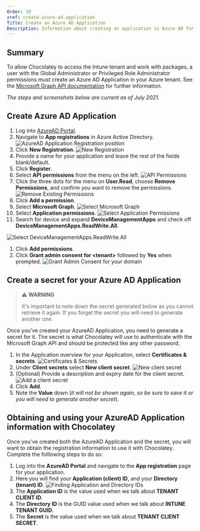 ```yaml
---
Order: 10
xref: create-azure-ad-application
Title: Create an Azure AD Application
Description: Information about creating an application in Azure AD for Chocolatey to access the Intune APIs.
---
```


<?! Include "../../../shared/intune-note.txt" /?>

## Summary

To allow Chocolatey to access the Intune tenant and work with packages, a user with the Global Administrator or Privileged Role Administrator permissions must create an Azure AD Application in your Azure tenant. See the [Microsoft Graph API documentation](https://docs.microsoft.com/en-us/graph/auth-v2-service) for further information.
 
_The steps and screenshots below are current as of July 2021._

## Create Azure AD Application

1. Log into [AzureAD Portal](https://aad.portal.azure.com/).
1. Navigate to **App registrations** in Azure Active Directory.
![AzureAD Application Registration position](/assets/images/intune/app-registration.png)
1. Click **New Registration**.
![New Registration](/assets/images/intune/new-registration.png)
1. Provide a name for your application and leave the rest of the fields blank/default.
1. Click **Register**.
1. Select **API permissions** from the menu on the left.
![API Permissions](/assets/images/intune/api-permissions.png)
1. Click the three dots for the menu on **User.Read**, choose **Remove Permissions**, and confirm you want to remove the permissions.
![Remove Existing Permissions](/assets/images/intune/remove-existing-permissions.png)
1. Click **Add a permission**.
1. Select **Microsoft Graph**.
![Select Microsoft Graph](/assets/images/intune/select-graph.png)
1. Select **Application permissions**.
![Select Application Permissions](/assets/images/intune/select-application-permissions.png)
1. Search for device and expand **DeviceManagementApps** and check off **DeviceManagementApps.ReadWrite.All**.

![Select DeviceManagementApps.ReadWrite.All](/assets/images/intune/select-device-apps-read-write.png)
1. Click **Add permissions**.
1. Click **Grant admin consent for &lt;tenant&gt;** followed by **Yes** when prompted.
![Grant Admin Consent for your domain](/assets/images/intune/grant-admin-consent.png)

## Create a secret for your Azure AD Application

> :warning: **WARNING**
> 
> It's important to note down the secret generated below as you cannot retrieve it again. If you forget the secret you will need to generate another one.

Once you’ve created your AzureAD Application, you need to generate a secret for it.
The secret is what Chocolatey will use to authenticate with the Microsoft Graph API and should be protected like any other password.

1. In the Application overview for your Application, select **Certificates & secrets**.
![Certificates & Secrets](/assets/images/intune/certificates-and-secrets.png)
1. Under **Client secrets** select **New client secret**.
![New client secret](/assets/images/intune/new-client-secret.png)
1. (Optional) Provide a description and expiry date for the client secret.
![Add a client secret](/assets/images/intune/add-client-secret.png)
1. Click **Add**.
1. Note the **Value** down (_it will not be shown again, so be sure to save it or you will need to generate another secret_).

## Obtaining and using your AzureAD Application information with Chocolatey

Once you’ve created both the AzureAD Application and the secret, you will want to obtain the registration information to use it with Chocolatey. Complete the folllowing steps to do so:


1. Log into the **AzureAD Portal** and navigate to the **App registration** page for your application.
1. Here you will find your **Application (client) ID**, and your **Directory (tenant) ID**.
![Finding Application and Directory IDs](/assets/images/intune/get-app-information.png)
1. The **Application ID** is the value used when we talk about **TENANT CLIENT ID**.
1. The **Directory ID** is the GUID value used when we talk about **INTUNE TENANT GUID**.
1. The **Secret** is the value used when we talk about **TENANT CLIENT SECRET**.
